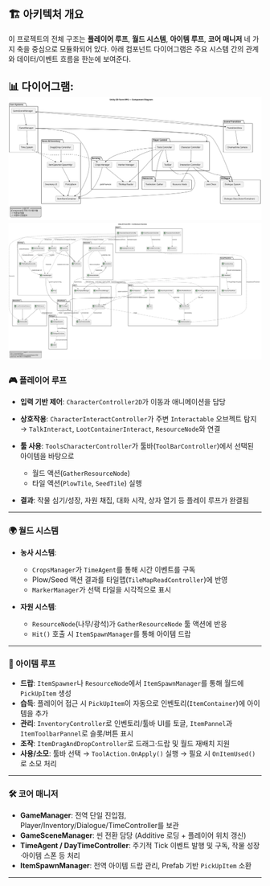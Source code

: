 ## 🏗 아키텍처 개요

이 프로젝트의 전체 구조는 **플레이어 루프**, **월드 시스템**, **아이템 루프**, **코어 매니저** 네 가지 축을 중심으로 모듈화되어 있다.
아래 컴포넌트 다이어그램은 주요 시스템 간의 관계와 데이터/이벤트 흐름을 한눈에 보여준다.

📊 다이어그램:
![Unity2D\_FarmRPG\_Component](../assets/Unity2D_FarmRPG_Component.svg)
![Unity2D\_FarmRPG\_Component](../assets/Unity2D_FarmRPG_Architecture.svg)
---

### 🎮 플레이어 루프

* **입력 기반 제어**: `CharacterController2D`가 이동과 애니메이션을 담당
* **상호작용**: `CharacterInteractController`가 주변 `Interactable` 오브젝트 탐지 → `TalkInteract`, `LootContainerInteract`, `ResourceNode`와 연결
* **툴 사용**: `ToolsCharacterController`가 툴바(`ToolBarController`)에서 선택된 아이템을 바탕으로

  * 월드 액션(`GatherResourceNode`)
  * 타일 액션(`PlowTile`, `SeedTile`) 실행
* **결과**: 작물 심기/성장, 자원 채집, 대화 시작, 상자 열기 등 플레이 루프가 완결됨

---

### 🌍 월드 시스템

* **농사 시스템**:

  * `CropsManager`가 `TimeAgent`를 통해 시간 이벤트를 구독
  * Plow/Seed 액션 결과를 타일맵(`TileMapReadController`)에 반영
  * `MarkerManager`가 선택 타일을 시각적으로 표시
* **자원 시스템**:

  * `ResourceNode`(나무/광석)가 `GatherResourceNode` 툴 액션에 반응
  * `Hit()` 호출 시 `ItemSpawnManager`를 통해 아이템 드랍

---

### 🎒 아이템 루프

* **드랍**: `ItemSpawner`나 `ResourceNode`에서 `ItemSpawnManager`를 통해 월드에 `PickUpItem` 생성
* **습득**: 플레이어 접근 시 `PickUpItem`이 자동으로 인벤토리(`ItemContainer`)에 아이템을 추가
* **관리**: `InventoryController`로 인벤토리/툴바 UI를 토글, `ItemPannel`과 `ItemToolbarPannel`로 슬롯/버튼 표시
* **조작**: `ItemDragAndDropController`로 드래그·드랍 및 월드 재배치 지원
* **사용/소모**: 툴바 선택 → `ToolAction.OnApply()` 실행 → 필요 시 `OnItemUsed()`로 소모 처리

---

### 🛠 코어 매니저

* **GameManager**: 전역 단일 진입점, Player/Inventory/Dialogue/TimeController를 보관
* **GameSceneManager**: 씬 전환 담당 (Additive 로딩 + 플레이어 위치 갱신)
* **TimeAgent / DayTimeController**: 주기적 Tick 이벤트 발행 및 구독, 작물 성장·아이템 스폰 등 처리
* **ItemSpawnManager**: 전역 아이템 드랍 관리, Prefab 기반 `PickUpItem` 소환



---